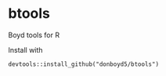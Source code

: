 btools
======

Boyd tools for R

Install with 

   ```
   devtools::install_github("donboyd5/btools")
   ```
